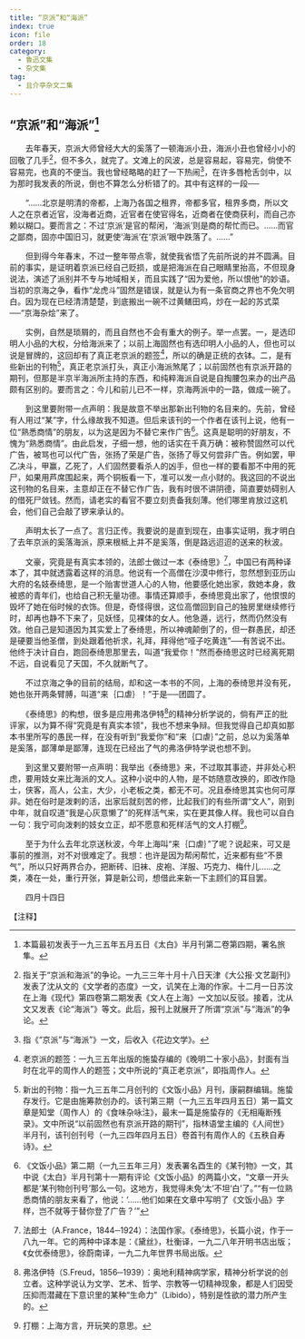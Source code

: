 ```yaml
---
title: “京派”和“海派”
index: true
icon: file
order: 18
category:
  - 鲁迅文集
  - 杂文集
tag:  
  - 且介亭杂文二集
---
```


## “京派”和“海派”[^①]

　　去年春天，京派大师曾经大大的奚落了一顿海派小丑，海派小丑也曾经小小的回敬了几手[^②]，但不多久，就完了。文滩上的风波，总是容易起，容易完，倘使不容易完，也真的不便当。我也曾经略略的赶了一下热闹[^③]，在许多唇枪舌剑中，以为那时我发表的所说，倒也不算怎么分析错了的。其中有这样的一段──

　　“……北京是明清的帝都，上海乃各国之租界，帝都多官，租界多商，所以文人之在京者近官，没海者近商，近官者在使官得名，近商者在使商获利，而自己亦赖以糊口。要而言之：不过‘京派’是官的帮闲，‘海派’则是商的帮忙而已。……而官之鄙商，固亦中国旧习，就更使‘海派’在‘京派’眼中跌落了。……”

　　但到得今年春末，不过一整年带点零，就使我省悟了先前所说的并不圆满。目前的事实，是证明着京派已经自己贬损，或是把海派在自己眼睛里抬高，不但现身说法，演述了派别并不专与地域相关，而且实践了“因为爱他，所以恨他”的妙语。当初的京海之争，看作“龙虎斗”固然是错误，就是认为有一条官商之界也不免欠明白。因为现在已经清清楚楚，到底搬出一碗不过黄鳝田鸡，炒在一起的苏式菜──“京海杂烩”来了。

　　实例，自然是琐屑的，而且自然也不会有重大的例子。举一点罢。一，是选印明人小品的大权，分给海派来了；以前上海固然也有选印明人小品的人，但也可以说是冒牌的，这回却有了真正老京派的题签[^④]，所以的确是正统的衣钵。二，是有些新出的刊物[^⑤]，真正老京派打头，真正小海派煞尾了；以前固然也有京派开路的期刊，但那是半京半海派所主持的东西，和纯粹海派自说是自掏腰包来办的出产品颇有区别的。要而言之：今儿和前儿已不一样，京海两派中的一路，做成一碗了。

　　到这里要附带一点声明：我是故意不举出那新出刊物的名目来的。先前，曾经有人用过“某”字，什么缘故我不知道。但后来该刊的一个作者在该刊上说，他有一位“熟悉商情”的朋友，以为这是因为不替它来作广告[^⑥]。这真是聪明的好朋友，不愧为“熟悉商情”。由此启发，子细一想，他的话实在千真万确：被称赞固然可以代广告，被骂也可以代广告，张扬了荣是广告，张扬了辱又何尝非广告。例如罢，甲乙决斗，甲赢，乙死了，人们固然要看杀人的凶手，但也一样的要看那不中用的死尸，如果用芦席围起来，两个铜板看一下，准可以发一点小财的。我这回的不说出这刊物的名目来，主意却正在不替它作广告，我有时很不讲阴德，简直要妨碍别人的借死尸敛钱。然而，请老实的看官不要立刻责备我刻薄。他们哪里肯放过这机会，他们自己会敲了锣来承认的。

　　声明太长了一点了。言归正传。我要说的是直到现在，由事实证明，我才明白了去年京派的奚落海派，原来根柢上并不是奚落，倒是路远迢迢的送来的秋波。

　　文豪，究竟是有真实本领的，法郎士做过一本《泰绮思》[^⑦]，中国已有两种译本了，其中就透露着这样的消息。他说有一个高僧在沙漠中修行，忽然想到亚历山大府的名妓泰绮思，是一个贻害世道人心的人物，他要感化她出家，救她本身，救被惑的青年们，也给自己积无量功德。事情还算顺手，泰绮思竟出家了，他恨恨的毁坏了她在俗时候的衣饰。但是，奇怪得很，这位高僧回到自己的独房里继续修行时，却再也静不下来了，见妖怪，见裸体的女人。他急遁，远行，然而仍然没有效。他自己是知道因为其实爱上了泰绮思，所以神魂颠倒了的，但一群愚民，却还是硬要当他圣僧，到处跟着他祈求，礼拜，拜得他“哑子吃黄连”──有苦说不出。他终于决计自白，跑回泰绮思那里去，叫道“我爱你！”然而泰绮思这时已经离死期不远，自说看见了天国，不久就断气了。

　　不过京海之争的目前的结局，却和这一本书的不同，上海的泰绮思并没有死，她也张开两条臂膊，叫道“来｛口虐｝！”于是──团圆了。

　　《泰绮思》的构想，很多是应用弗洛伊特[^⑧]的精神分析学说的，倘有严正的批评家，以为算不得“究竟是有真实本领”，我也不想来争辩。但我觉得自己却真如那本书里所写的愚民一样，在没有听到“我爱你”和“来｛口虐｝”之前，总以为奚落单是奚落，鄙薄单是鄙薄，连现在已经出了气的弗洛伊特学说也想不到。

　　到这里又要附带一点声明：我举出《泰绮思》来，不过取其事迹，并非处心积虑，要用妓女来比海派的文人。这种小说中的人物，是不妨随意改换的，即改作隐士，侠客，高人，公主，大少，小老板之类，都无不可。况且泰绮思其实也何可厚非。她在俗时是泼剌的活，出家后就刻苦的修，比起我们的有些所谓“文人”，刚到中年，就自叹道“我是心灰意懒了”的死样活气来，实在更其像人样。我也可以自白一句：我宁可向泼剌的妓女立正，却不愿意和死样活气的文人打棚[^⑨]。

　　至于为什么去年北京送秋波，今年上海叫“来｛口虐｝”了呢？说起来，可又是事前的推测，对不对很难定了。我想：也许是因为帮闲帮忙，近来都有些“不景气”，所以只好两界合办，把断砖、旧袜、皮袍、洋服、巧克力、梅什儿……之类，凑在一处，重行开张，算是新公司，想借此来新一下主顾们的耳目罢。

　　四月十四日

【注释】

[^①]:本篇最初发表于一九三五年五月五日《太白》半月刊第二卷第四期，署名旅隼。

[^②]:指关于“京派和海派”的争论。一九三三年十月十八日天津《大公报·文艺副刊》发表了沈从文的《文学者的态度》一文，讥笑在上海的作家。十二月一日苏汶在上海《现代》第四卷第二期发表《文人在上海》一文加以反驳。接着，沈从文又发表《论“海派”》等文。此后，报刊上就展开了所谓“京派”与“海派”的争论。

[^③]:指《“京派”与“海派”》一文，后收入《花边文学》。

[^④]:老京派的题签：一九三五年出版的施蛰存编的《晚明二十家小品》，封面有当时在北平的周作人的题签；文中所说的“真正老京派”，即指周作人。

[^⑤]:新出的刊物：指一九三五年二月创刊的《文饭小品》月刊，康嗣群编辑。施蛰存发行。它是由施筹款创办的。该刊第三期（一九三五年四月五日）第一篇文章是知堂（周作人）的《食味杂咏注》，最末一篇是施蛰存的《无相庵断残录》。文中所说“以前固然也有京派开路的期刊”，指林语堂主编的《人间世》半月刊，该刊创刊号（一九三四年四月五日）卷首刊有周作人的《五秩自寿诗》。

[^⑥]:《文饭小品》第二期（一九三五年三月）发表署名酉生的《某刊物》一文，其中说《太白》半月刊第十一期有评论《文饭小品》的两篇小文，“文章一开头都是‘某刊物创刊号’那么一句。这地方，我觉得未免‘太’不坦‘白’了。”“有一位熟悉商情的朋友来看了，他说：‘……他们如果在文章中写明了《文饭小品》字样，岂不就等于替你登了广告？’”

[^⑦]:法郎士（A.France，1844─1924）：法国作家。《泰绮思》，长篇小说，作于一八九一年。它的两种中译本是：《黛丝》，杜衡译，一九二八年开明书店出版；《女优泰绮思》，徐蔚南译，一九二九年世界书局出版。

[^⑧]:弗洛伊特（S.Freud，1856─1939）：奥地利精神病学家，精神分析学说的创立者。这种学说认为文学、艺术、哲学、宗教等一切精神现象，都是人们因受压抑而潜藏在下意识里的某种“生命力”（Libido），特别是性欲的潜力所产生的。

[^⑨]:打棚：上海方言，开玩笑的意思。
